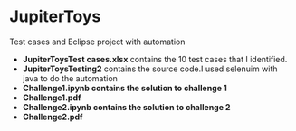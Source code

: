 # JupiterToys
Test cases and Eclipse project with automation




* <b>JupiterToysTest cases.xlsx</b> contains the 10 test cases that I identified.
* <b>JupiterToysTesting2</b> contains the source code.I used selenuim with java to do the automation
* <b>Challenge1.ipynb contains the solution to challenge 1
* <b>Challenge1.pdf 
* <b>Challenge2.ipynb contains the solution to challenge 2
* <b>Challenge2.pdf 
